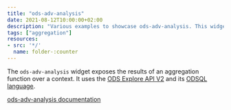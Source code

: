 ```yaml
---
title: "ods-adv-analysis"
date: 2021-08-12T10:00:00+02:00
description: "Various examples to showcase ods-adv-analysis. This widget exposes the results of an aggregation through the API V2."
tags: ["aggregation"]
resources:
- src: '*/'
  name: folder-:counter
---
```


The `ods-adv-analysis` widget exposes the results of an aggregation function over a context.
It uses the [ODS Explore API V2](https://help.opendatasoft.com/apis/ods-explore-v2/) and its [ODSQL language](https://help.opendatasoft.com/apis/ods-explore-v2/#section/Opendatasoft-Query-Language-(ODSQL)).

[ods-adv-analysis documentation](https://help.opendatasoft.com/widgets/#/api/ods-widgets.directive:odsAdvAnalysis)